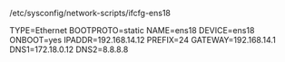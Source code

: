 /etc/sysconfig/network-scripts/ifcfg-ens18

TYPE=Ethernet
BOOTPROTO=static
NAME=ens18
DEVICE=ens18
ONBOOT=yes
IPADDR=192.168.14.12
PREFIX=24
GATEWAY=192.168.14.1
DNS1=172.18.0.12
DNS2=8.8.8.8